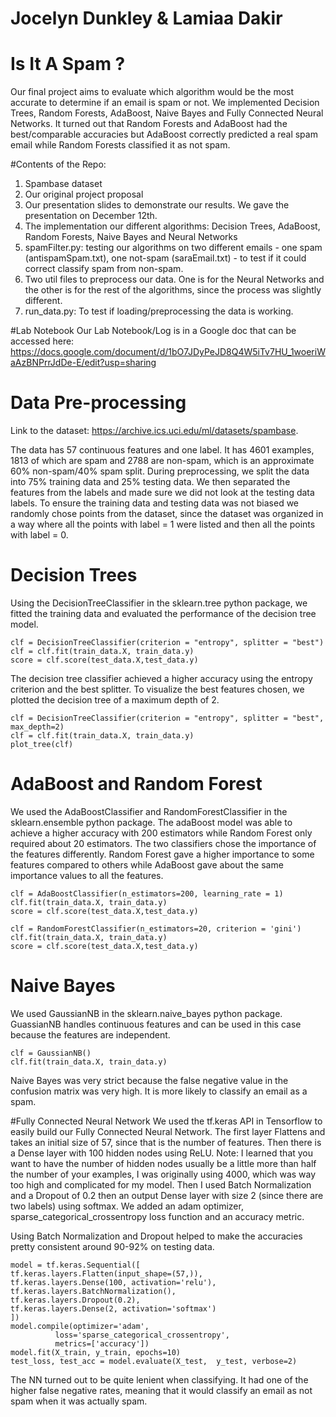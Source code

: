 # Jocelyn Dunkley & Lamiaa Dakir

# Is It A Spam ?
Our final project aims to evaluate which algorithm would be the most accurate to determine if an email is spam or not. We implemented Decision Trees, Random Forests, AdaBoost, Naive Bayes and Fully Connected Neural Networks. It turned out that Random Forests and AdaBoost had the best/comparable accuracies but AdaBoost correctly predicted a real spam email while Random Forests classified it as not spam.

#Contents of the Repo:
1. Spambase dataset
2. Our original project proposal
3. Our presentation slides to demonstrate our results. We gave the presentation on December 12th.
4. The implementation our different algorithms: Decision Trees, AdaBoost, Random Forests, Naive Bayes and Neural Networks
5. spamFilter.py: testing our algorithms on two different emails - one spam (antispamSpam.txt), one not-spam (saraEmail.txt) - to test if it could correct classify spam from non-spam.
6. Two util files to preprocess our data. One is for the Neural Networks and the other is for the rest of the algorithms, since the process was slightly different.
7. run_data.py: To test if loading/preprocessing the data is working.

#Lab Notebook
Our Lab Notebook/Log is in a Google doc that can be accessed here: https://docs.google.com/document/d/1bO7JDyPeJD8Q4W5iTv7HU_1woeriWaAzBNPrrJdDe-E/edit?usp=sharing

# Data Pre-processing

Link to the dataset: https://archive.ics.uci.edu/ml/datasets/spambase.

The data has 57 continuous features and one label. It has 4601 examples, 1813 of which are spam and 2788 are non-spam, which is an approximate 60% non-spam/40% spam split. During preprocessing, we split the data into 75% training data and 25% testing data. We then separated the features from the labels and made sure we did not look at the testing data labels. To ensure the training data and testing data was not biased we randomly chose points from the dataset, since the dataset was organized in a way where all the points with label = 1 were listed and then all the points with label = 0.

# Decision Trees
Using the DecisionTreeClassifier in the sklearn.tree python package, we fitted the training data and evaluated the performance of the decision tree model.

    clf = DecisionTreeClassifier(criterion = "entropy", splitter = "best")
    clf = clf.fit(train_data.X, train_data.y)
    score = clf.score(test_data.X,test_data.y)

The decision tree classifier achieved a higher accuracy using the entropy criterion and the best splitter. To visualize the best features chosen, we plotted the decision tree of a maximum depth of 2.

    clf = DecisionTreeClassifier(criterion = "entropy", splitter = "best", max_depth=2)
    clf = clf.fit(train_data.X, train_data.y)
    plot_tree(clf)

# AdaBoost and Random Forest
We used the AdaBoostClassifier and RandomForestClassifier in the sklearn.ensemble python package. The adaBoost model was able to achieve a higher accuracy with 200 estimators while Random Forest only required about 20 estimators. The two classifiers chose the importance of the features differently. Random Forest gave a higher importance to some features compared to others while AdaBoost gave about the same importance values to all the features.

    clf = AdaBoostClassifier(n_estimators=200, learning_rate = 1)
    clf.fit(train_data.X, train_data.y)
    score = clf.score(test_data.X,test_data.y)

    clf = RandomForestClassifier(n_estimators=20, criterion = 'gini')
    clf.fit(train_data.X, train_data.y)
    score = clf.score(test_data.X,test_data.y)

# Naive Bayes
We used GaussianNB in the sklearn.naive_bayes python package. GuassianNB handles continuous features and can be used in this case because the features are independent.

    clf = GaussianNB()
    clf.fit(train_data.X, train_data.y)

Naive Bayes was very strict because the false negative value in the confusion matrix was very high. It is more likely to classify an email as a spam.

#Fully Connected Neural Network
We used the tf.keras API in Tensorflow to easily build our Fully Connected Neural Network. The first layer Flattens and takes an initial size of 57, since that is the number of features. Then there is a Dense layer with 100 hidden nodes using ReLU. Note: I learned that you want to have the number of hidden nodes usually be a little more than half the number of your examples, I was originally using 4000, which was way too high and complicated for my model. Then I used Batch Normalization and a Dropout of 0.2 then an output Dense layer with size 2 (since there are two labels) using softmax. We added an adam optimizer, sparse_categorical_crossentropy loss function and an accuracy metric.

Using Batch Normalization and Dropout helped to make the accuracies pretty consistent around 90-92% on testing data.

    model = tf.keras.Sequential([
    tf.keras.layers.Flatten(input_shape=(57,)),
    tf.keras.layers.Dense(100, activation='relu'),
    tf.keras.layers.BatchNormalization(),
    tf.keras.layers.Dropout(0.2),
    tf.keras.layers.Dense(2, activation='softmax')
    ])
    model.compile(optimizer='adam',
              loss='sparse_categorical_crossentropy',
              metrics=['accuracy'])
    model.fit(X_train, y_train, epochs=10)
    test_loss, test_acc = model.evaluate(X_test,  y_test, verbose=2)

The NN turned out to be quite lenient when classifying. It had one of the higher false negative rates, meaning that it would classify an email as not spam when it was actually spam.
